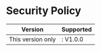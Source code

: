 # Security Policy
 

| Version | Supported          |
| ------- | ------------------ |
|  This version only    |: V1.0.0             |
